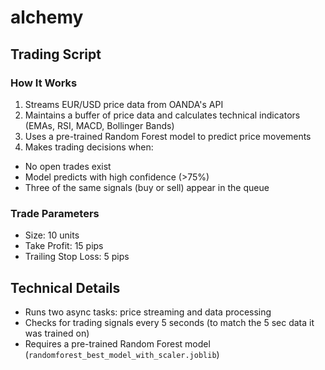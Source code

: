 # alchemy

## Trading Script

### How It Works

1. Streams EUR/USD price data from OANDA's API
2. Maintains a buffer of price data and calculates technical indicators (EMAs, RSI, MACD, Bollinger Bands)
3. Uses a pre-trained Random Forest model to predict price movements
4. Makes trading decisions when:
  - No open trades exist
  - Model predicts with high confidence (>75%)
  - Three of the same signals (buy or sell) appear in the queue

### Trade Parameters
- Size: 10 units
- Take Profit: 15 pips
- Trailing Stop Loss: 5 pips

## Technical Details
- Runs two async tasks: price streaming and data processing
- Checks for trading signals every 5 seconds (to match the 5 sec data it was trained on)
- Requires a pre-trained Random Forest model (`randomforest_best_model_with_scaler.joblib`)
